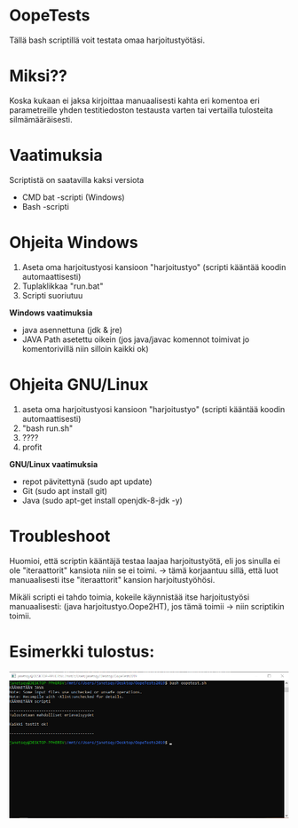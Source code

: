 # OopeTests
Tällä bash scriptillä voit testata omaa harjoitustyötäsi.

# Miksi??
Koska kukaan ei jaksa kirjoittaa manuaalisesti kahta eri komentoa eri parametreille yhden testitiedoston testausta varten tai vertailla tulosteita silmämääräisesti.

# Vaatimuksia
Scriptistä on saatavilla kaksi versiota
* CMD bat -scripti (Windows)
* Bash -scripti

# Ohjeita Windows
1. Aseta oma harjoitustyosi kansioon "harjoitustyo" (scripti kääntää koodin automaattisesti)
2. Tuplaklikkaa "run.bat"
3. Scripti suoriutuu

**Windows vaatimuksia**
* java asennettuna (jdk & jre)
* JAVA Path asetettu oikein (jos java/javac komennot toimivat jo komentorivillä niin silloin kaikki ok)

# Ohjeita GNU/Linux
1. aseta oma harjoitustyosi kansioon "harjoitustyo" (scripti kääntää koodin automaattisesti)
2. "bash run.sh"
3. ????
4. profit 

**GNU/Linux vaatimuksia**
* repot pävitettynä (sudo apt update)
* Git (sudo apt install git)
* Java (sudo apt-get install openjdk-8-jdk -y)

# Troubleshoot
Huomioi, että scriptin kääntäjä testaa laajaa harjoitustyötä, eli jos sinulla ei ole "iteraattorit" kansiota niin se ei toimi.
-> tämä korjaantuu sillä, että luot manuaalisesti itse "iteraattorit" kansion harjoitustyöhösi.

Mikäli scripti ei tahdo toimia, kokeile käynnistää itse harjoitustyösi manuaalisesti:
(java harjoitustyo.Oope2HT), jos tämä toimii -> niin scriptikin toimii.

# Esimerkki tulostus: 
![](./materiaalia/image.png)
